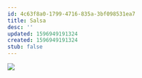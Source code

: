 ```yaml
---
id: 4c63f8a0-1799-4716-835a-3bf098531ea7
title: Salsa
desc: ''
updated: 1596949191324
created: 1596949191324
stub: false
---
```

![](/assets/images/comics/Paper.Comics.13.png)

